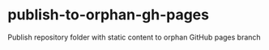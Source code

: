 # publish-to-orphan-gh-pages
Publish repository folder with static content to orphan GitHub pages branch
